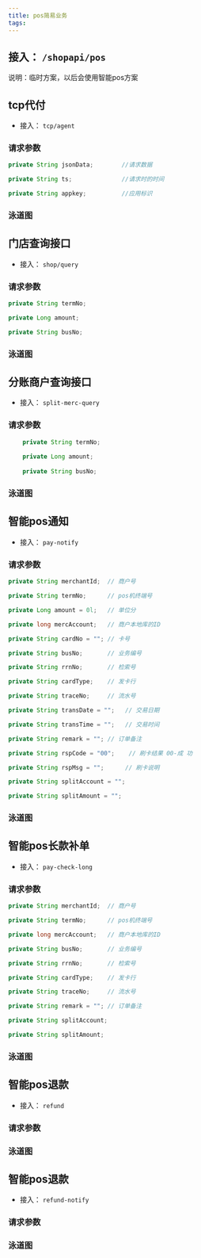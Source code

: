```yaml
---
title: pos简易业务
tags:
---
```

## 接入： `/shopapi/pos`
说明：临时方案，以后会使用智能pos方案

## tcp代付
- 接入： `tcp/agent`
### 请求参数
```java
private String jsonData;        //请求数据

private String ts;              //请求时的时间

private String appkey;          //应用标识
```
### 泳道图

## 门店查询接口
- 接入： `shop/query`
### 请求参数
```java
private String termNo;

private Long amount;

private String busNo;
```
### 泳道图

## 分账商户查询接口
- 接入： `split-merc-query`
### 请求参数
```java
	private String termNo;
	
	private Long amount;
	
	private String busNo;
```
### 泳道图

## 智能pos通知
- 接入： `pay-notify`
### 请求参数
```java
private String merchantId;  // 商户号

private String termNo;      // pos机终端号

private Long amount = 0l;   // 单位分

private long mercAccount;   // 商户本地库的ID

private String cardNo = ""; // 卡号

private String busNo;       // 业务编号

private String rrnNo;       // 检索号

private String cardType;    // 发卡行

private String traceNo;     // 流水号

private String transDate = "";   // 交易日期

private String transTime = "";   // 交易时间

private String remark = ""; // 订单备注

private String rspCode = "00";    // 刷卡结果 00-成 功

private String rspMsg = "";      // 刷卡说明

private String splitAccount = "";

private String splitAmount = "";
```
### 泳道图

## 智能pos长款补单
- 接入： `pay-check-long`
### 请求参数
```java
private String merchantId;  // 商户号

private String termNo;      // pos机终端号

private long mercAccount;   // 商户本地库的ID

private String busNo;       // 业务编号

private String rrnNo;       // 检索号

private String cardType;    // 发卡行

private String traceNo;     // 流水号

private String remark = ""; // 订单备注

private String splitAccount;

private String splitAmount;
```
### 泳道图

## 智能pos退款
- 接入： `refund`
### 请求参数
### 泳道图

## 智能pos退款
- 接入： `refund-notify`
### 请求参数
### 泳道图






